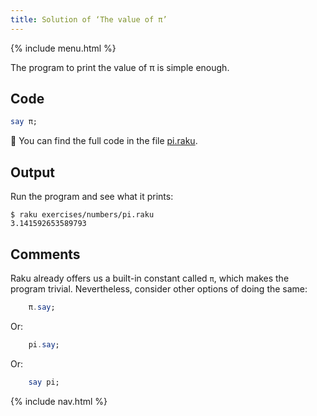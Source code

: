 ```yaml
---
title: Solution of ‘The value of π’
---
```


{% include menu.html %}

The program to print the value of π is simple enough.

## Code

```raku
say π;
```

🦋 You can find the full code in the file [pi.raku](https://github.com/ash/raku-course/blob/master/exercises/numbers/pi.raku).

## Output

Run the program and see what it prints:

    $ raku exercises/numbers/pi.raku
    3.141592653589793

## Comments

Raku already offers us a built-in constant called `π`, which makes the program trivial. Nevertheless, consider other options of doing the same:

```raku
    π.say;
```

Or:

```raku
    pi.say;
```

Or:

```raku
    say pi;
```

{% include nav.html %}
